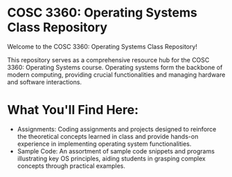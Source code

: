 # COSC 3360: Operating Systems Class Repository

Welcome to the COSC 3360: Operating Systems Class Repository!

This repository serves as a comprehensive resource hub for the COSC 3360: Operating Systems course. Operating systems form the backbone of modern computing, providing crucial functionalities and managing hardware and software interactions.

# What You'll Find Here:
- Assignments: Coding assignments and projects designed to reinforce the theoretical concepts learned in class and provide hands-on experience in implementing operating system functionalities.
- Sample Code: An assortment of sample code snippets and programs illustrating key OS principles, aiding students in grasping complex concepts through practical examples.

